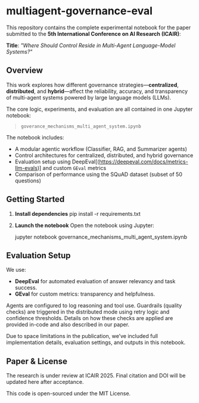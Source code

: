 # multiagent-governance-eval

This repository contains the complete experimental notebook for the paper submitted to the **5th International Conference on AI Research (ICAIR)**:

**Title**: *"Where Should Control Reside in Multi-Agent Language-Model Systems?"*

## Overview

This work explores how different governance strategies—**centralized**, **distributed**, and **hybrid**—affect the reliability, accuracy, and transparency of multi-agent systems powered by large language models (LLMs).

The core logic, experiments, and evaluation are all contained in one Jupyter notebook:

> `goverance_mechanisms_multi_agent_system.ipynb`

The notebook includes:

* A modular agentic workflow (Classifier, RAG, and Summarizer agents)
* Control architectures for centralized, distributed, and hybrid governance
* Evaluation setup using DeepEval[(https://deepeval.com/docs/metrics-llm-evals)] and custom `GEval` metrics
* Comparison of performance using the SQuAD dataset (subset of 50 questions)

## Getting Started

1. **Install dependencies**
   pip install -r requirements.txt


2. **Launch the notebook**
   Open the notebook using Jupyter:

   jupyter notebook governance_mechanisms_multi_agent_system.ipynb

## Evaluation Setup

We use:

* **DeepEval** for automated evaluation of answer relevancy and task success.
* **GEval** for custom metrics: transparency and helpfulness.

Agents are configured to log reasoning and tool use. Guardrails (quality checks) are triggered in the distributed mode using retry logic and confidence thresholds. Details on how these checks are applied are provided in-code and also described in our paper.

Due to space limitations in the publication, we’ve included full implementation details, evaluation settings, and outputs in this notebook.

## Paper & License

The research is under review at ICAIR 2025. Final citation and DOI will be updated here after acceptance.

This code is open-sourced under the MIT License.

